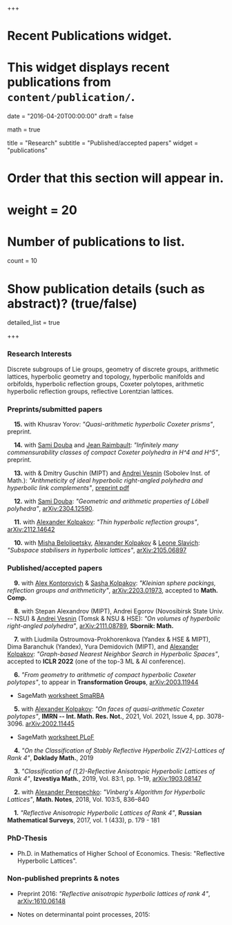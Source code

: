+++
# Recent Publications widget.
# This widget displays recent publications from `content/publication/`.

date = "2016-04-20T00:00:00"
draft = false

math = true

title = "Research"
subtitle = "Published/accepted papers"
widget = "publications"

# Order that this section will appear in.
# weight = 20

# Number of publications to list.
count = 10

# Show publication details (such as abstract)? (true/false)
detailed_list = true



+++

### Research Interests

Discrete subgroups of Lie groups, geometry of discrete groups, arithmetic lattices, hyperbolic geometry and topology, hyperbolic manifolds and orbifolds, hyperbolic reflection groups, Coxeter polytopes, arithmetic hyperbolic reflection groups, reflective Lorentzian lattices.



### Preprints/submitted papers


&nbsp; &nbsp; **15.** with Khusrav Yorov: *"Quasi-arithmetic hyperbolic Coxeter prisms"*, preprint.

&nbsp; &nbsp; **14.** with [Sami Douba](https://www.ihes.fr/~/douba/) and [Jean Raimbault](https://www.i2m.univ-amu.fr/perso/jean.raimbault/): *"Infinitely many commensurability classes of compact Coxeter polyhedra in H^4 and H^5"*, preprint.

&nbsp; &nbsp; **13.** with & Dmitry Guschin (MIPT) and [Andrei Vesnin](http://math.nsc.ru/~vesnin/) (Sobolev Inst. of Math.): *"Arithmeticity of ideal hyperbolic right-angled polyhedra and hyperbolic link complements"*, [preprint pdf](/Arith-ideal-polyhedra-2023.pdf)

&nbsp; &nbsp; **12.** with [Sami Douba](https://www.ihes.fr/~/douba/): *"Geometric and arithmetic properties of Löbell polyhedra"*, [arXiv:2304.12590](https://arxiv.org/abs/2304.12590).

&nbsp; &nbsp; **11.** with [Alexander Kolpakov](https://sashakolpakov.wordpress.com/): *"Thin hyperbolic reflection groups"*, [arXiv:2112.14642](https://arxiv.org/abs/2112.14642)


&nbsp; &nbsp; **10.** with [Misha Belolipetsky](http://w3.impa.br/~mbel/), [Alexander Kolpakov](https://sashakolpakov.wordpress.com/) & [Leone Slavich](http://matematica.unipv.it/slavich/): *"Subspace stabilisers in hyperbolic lattices"*, [arXiv:2105.06897](https://arxiv.org/abs/2105.06897)



### Published/accepted papers

&nbsp; &nbsp; **9.** with [Alex Kontorovich](https://sites.math.rutgers.edu/~alexk/) & [Sasha Kolpakov](https://sashakolpakov.wordpress.com/): *"Kleinian sphere packings, reflection groups and arithmeticity"*, [arXiv:2203.01973](https://arxiv.org/abs/2203.01973), accepted to **Math. Comp.**

&nbsp; &nbsp; **8.** with Stepan Alexandrov (MIPT), Andrei Egorov (Novosibirsk State Univ. -- NSU) & [Andrei Vesnin](http://math.nsc.ru/~vesnin/) (Tomsk & NSU & HSE): *"On volumes of hyperbolic right-angled polyhedra"*, [arXiv:2111.08789](https://arxiv.org/abs/2111.08789), **Sbornik: Math.** 

&nbsp; &nbsp; **7.** with Liudmila Ostroumova-Prokhorenkova (Yandex & HSE & MIPT), Dima Baranchuk (Yandex), Yura Demidovich (MIPT), and [Alexander Kolpakov](https://sashakolpakov.wordpress.com/): *"Graph-based Nearest Neighbor Search in Hyperbolic Spaces"*, accepted to **ICLR 2022** (one of the top-3 ML & AI conference).

&nbsp; &nbsp; **6.** *"From geometry to arithmetic of compact hyperbolic Coxeter polytopes"*, to appear in **Transformation Groups**, [arXiv:2003.11944](/Bogachev-GeomArithmCoxeter-2020.pdf)

- SageMath [worksheet SmaRBA](https://github.com/nvbogachev/OuterMostEdge/blob/master/SmaRBA.ipynb)

&nbsp; &nbsp; **5.** with [Alexander Kolpakov](https://sashakolpakov.wordpress.com/): *"On faces of quasi-arithmetic Coxeter polytopes"*, **IMRN -- Int. Math. Res. Not.**, 2021, Vol. 2021, Issue 4, pp. 3078-3096. [arXiv:2002.11445](https://arxiv.org/abs/2002.11445v2)

- SageMath [worksheet PLoF](https://www.dropbox.com/s/l8rntjle8wwrrph/PLoF_Lower_dimensional_faces.ipynb)

&nbsp; &nbsp; **4.** *"On the Classification of Stably Reflective Hyperbolic Z[√2]-Lattices of Rank 4"*, **Doklady Math.**, 2019

&nbsp; &nbsp; **3.** *"Classification of (1,2)-Reflective Anisotropic Hyperbolic Lattices of Rank 4"*, **Izvestiya Math.**, 2019, Vol. 83:1, pp. 1–19, [arXiv:1903.08147](https://arxiv.org/abs/1903.08147v1)

&nbsp; &nbsp; **2.** with [Alexander Perepechko](http://a.perep.ru/): *"Vinberg's Algorithm for Hyperbolic Lattices"*, **Math. Notes**, 2018, Vol. 103:5, 836–840

&nbsp; &nbsp; **1.** *"Reflective Anisotropic Hyperbolic Lattices of Rank 4"*, **Russian Mathematical Surveys**, 2017, vol. 1 (433), p. 179 - 181

### PhD-Thesis

- Ph.D. in Mathematics of Higher School of Economics. Thesis: "Reflective Hyperbolic Lattices".


### Non-published preprints & notes

- Preprint 2016: *"Reflective anisotropic hyperbolic lattices of rank 4"*, [arXiv:1610.06148](https://arxiv.org/abs/1610.06148)

- Notes on determinantal point processes, 2015: 

